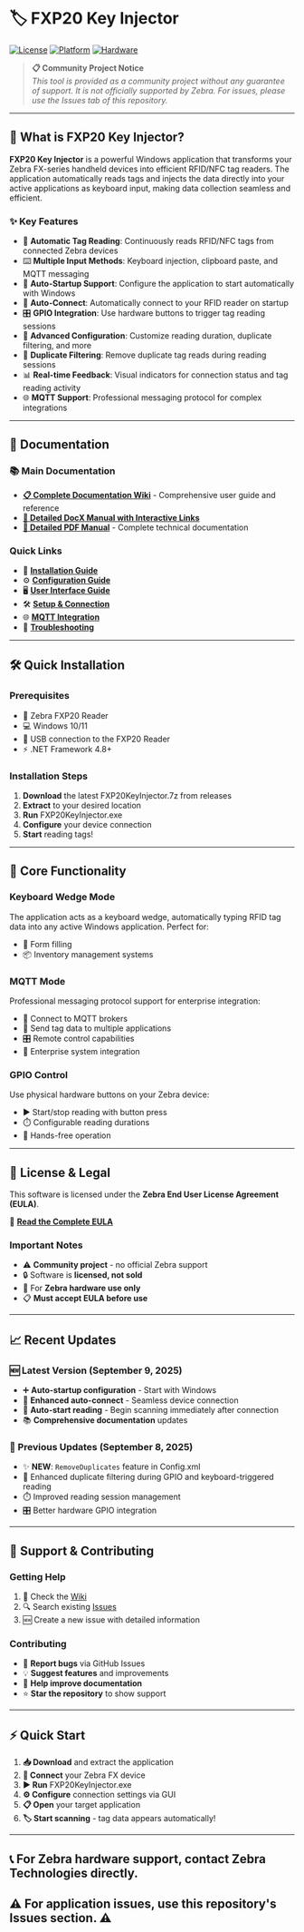 # 🏷️ FXP20 Key Injector

[![License](https://img.shields.io/badge/License-Zebra%20EULA-blue)](https://github.com/ltrudu/FXP20KeyInjector_Releases/blob/master/EULA.txt)
[![Platform](https://img.shields.io/badge/Platform-Windows-blue)]()
[![Hardware](https://img.shields.io/badge/Hardware-Zebra%20FX%20Series-green)]()

> **📋 Community Project Notice**  
> *This tool is provided as a community project without any guarantee of support. It is not officially supported by Zebra. For issues, please use the Issues tab of this repository.*

---

## 🎯 What is FXP20 Key Injector?

**FXP20 Key Injector** is a powerful Windows application that transforms your Zebra FX-series handheld devices into efficient RFID/NFC tag readers. The application automatically reads tags and injects the data directly into your active applications as keyboard input, making data collection seamless and efficient.

### ✨ Key Features

- 🔄 **Automatic Tag Reading**: Continuously reads RFID/NFC tags from connected Zebra devices
- ⌨️ **Multiple Input Methods**: Keyboard injection, clipboard paste, and MQTT messaging
- 🚀 **Auto-Startup Support**: Configure the application to start automatically with Windows  
- 🔗 **Auto-Connect**: Automatically connect to your RFID reader on startup
- 🎛️ **GPIO Integration**: Use hardware buttons to trigger tag reading sessions
- 🔧 **Advanced Configuration**: Customize reading duration, duplicate filtering, and more
- 🎯 **Duplicate Filtering**: Remove duplicate tag reads during reading sessions
- 📊 **Real-time Feedback**: Visual indicators for connection status and tag reading activity
- 🌐 **MQTT Support**: Professional messaging protocol for complex integrations

---

## 📖 Documentation

### 📚 Main Documentation
- **[📋 Complete Documentation Wiki](https://github.com/ltrudu/FXP20KeyInjector_Releases/blob/master/wiki/Home.md)** - Comprehensive user guide and reference
- **[📄 Detailed DocX Manual with Interactive Links](https://github.com/ltrudu/FXP20KeyInjector_Releases/blob/master/FXP20KeyInjector-HowTo.docx?raw=true)** 
- **[📄 Detailed PDF Manual](https://github.com/ltrudu/FXP20KeyInjector_Releases/blob/master/FXP20KeyInjector-HowTo.pdf)** - Complete technical documentation

### Quick Links

- 🚀 **[Installation Guide](https://github.com/ltrudu/FXP20KeyInjector_Releases/wiki/Installation.md)**
- ⚙️ **[Configuration Guide](https://github.com/ltrudu/FXP20KeyInjector_Releases/wiki/Configuration.md)**
- 🖥️ **[User Interface Guide](https://github.com/ltrudu/FXP20KeyInjector_Releases/wiki/User-Interface.md)**
- 🛠️ **[Setup & Connection](https://github.com/ltrudu/FXP20KeyInjector_Releases/wiki/Setup.md)**
- 🌐 **[MQTT Integration](https://github.com/ltrudu/FXP20KeyInjector_Releases/wiki/MQTT.md)**
- 🔧 **[Troubleshooting](https://github.com/ltrudu/FXP20KeyInjector_Releases/wiki/Troubleshooting.md)**

---

## 🛠️ Quick Installation

### Prerequisites
- 📱 Zebra FXP20 Reader
- 💻 Windows 10/11
- 🔗 USB connection to the FXP20 Reader
- ⚡ .NET Framework 4.8+

### Installation Steps
1. **Download** the latest FXP20KeyInjector.7z from releases
2. **Extract** to your desired location  
3. **Run** FXP20KeyInjector.exe
4. **Configure** your device connection
5. **Start** reading tags!

---

## 🔧 Core Functionality

### Keyboard Wedge Mode
The application acts as a keyboard wedge, automatically typing RFID tag data into any active Windows application. Perfect for:
- 📝 Form filling
- 📦 Inventory management systems

### MQTT Mode  
Professional messaging protocol support for enterprise integration:
- 🔗 Connect to MQTT brokers
- 📡 Send tag data to multiple applications
- 🎛️ Remote control capabilities
- 🏢 Enterprise system integration

### GPIO Control
Use physical hardware buttons on your Zebra device:
- ▶️ Start/stop reading with button press
- ⏱️ Configurable reading durations
- 🔄 Hands-free operation

---

## 📜 License & Legal

This software is licensed under the **Zebra End User License Agreement (EULA)**.

📄 **[Read the Complete EULA](https://github.com/ltrudu/FXP20KeyInjector_Releases/blob/master/EULA.txt)**

### Important Notes
- ⚠️ **Community project** - no official Zebra support
- 🔒 Software is **licensed, not sold**
- 🏢 For **Zebra hardware use only**
- 📋 **Must accept EULA before use**

---

## 📈 Recent Updates

### 🆕 Latest Version (September 9, 2025)
- ➕ **Auto-startup configuration** - Start with Windows
- 🔗 **Enhanced auto-connect** - Seamless device connection
- 🎯 **Auto-start reading** - Begin scanning immediately after connection
- 📚 **Comprehensive documentation** updates

### 🔧 Previous Updates (September 8, 2025)
- ✨ **NEW**: `RemoveDuplicates` feature in Config.xml
- 🔄 Enhanced duplicate filtering during GPIO and keyboard-triggered reading
- ⏱️ Improved reading session management
- 🎛️ Better hardware GPIO integration

---

## 🤝 Support & Contributing

### Getting Help
1. 📖 Check the [Wiki](https://github.com/ltrudu/FXP20KeyInjector_Releases/blob/master/wiki/Home.md)
2. 🔍 Search existing [Issues](https://github.com/ltrudu/FXP20KeyInjector_Releases/issues)
3. 🆕 Create a new issue with detailed information

### Contributing
- 🐛 **Report bugs** via GitHub Issues
- 💡 **Suggest features** and improvements
- 📖 **Help improve documentation**
- ⭐ **Star the repository** to show support

---

## ⚡ Quick Start

1. **📥 Download** and extract the application
2. **🔌 Connect** your Zebra FX device
3. **▶️ Run** FXP20KeyInjector.exe
4. **⚙️ Configure** connection settings via GUI
5. **📋 Open** your target application
6. **🏷️ Start scanning** - tag data appears automatically!

---

## 📞 For Zebra hardware support, contact Zebra Technologies directly. 

## ⚠️ For application issues, use this repository's Issues section. ⚠️
